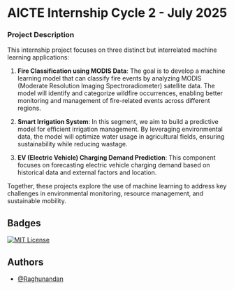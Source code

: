 
# AICTE Internship Cycle 2 - July 2025

### Project Description

This internship project focuses on three distinct but interrelated machine learning applications:

1. **Fire Classification using MODIS Data**: The goal is to develop a machine learning model that can classify fire events by analyzing MODIS (Moderate Resolution Imaging Spectroradiometer) satellite data. The model will identify and categorize wildfire occurrences, enabling better monitoring and management of fire-related events across different regions.

2. **Smart Irrigation System**: In this segment, we aim to build a predictive model for efficient irrigation management. By leveraging environmental data, the model will optimize water usage in agricultural fields, ensuring sustainability while reducing wastage.

3. **EV (Electric Vehicle) Charging Demand Prediction**: This component focuses on forecasting electric vehicle charging demand based on historical data and external factors and location. 

Together, these projects explore the use of machine learning to address key challenges in environmental monitoring, resource management, and sustainable mobility.



## Badges

[![MIT License](https://img.shields.io/badge/License-MIT-green.svg)](https://choosealicense.com/licenses/mit/)


## Authors

- [@Raghunandan](https://github.com/RGS-AI)

